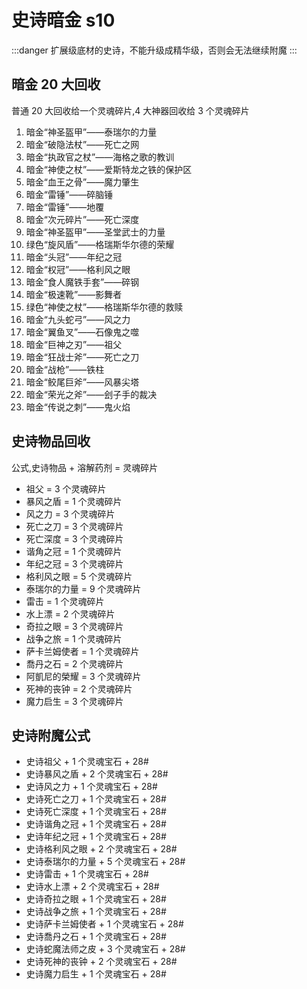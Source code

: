 # 史诗暗金 s10

:::danger
扩展级底材的史诗，不能升级成精华级，否则会无法继续附魔
:::

## 暗金 20 大回收

普通 20 大回收给一个灵魂碎片,4 大神器回收给 3 个灵魂碎片

1. 暗金“神圣盔甲”——泰瑞尔的力量
2. 暗金“破隐法杖”——死亡之网
3. 暗金“执政官之杖”——海格之歌的教训
4. 暗金“神使之杖”——爱斯特龙之铁的保护区
5. 暗金“血王之骨”——魔力肇生
6. 暗金“雷锤”——碎脑锤
7. 暗金“雷锤”——地覆
8. 暗金“次元碎片”——死亡深度
9. 暗金“神圣盔甲”——圣堂武士的力量
10. 绿色“旋风盾”——格瑞斯华尔德的荣耀
11. 暗金“头冠”——年纪之冠
12. 暗金“权冠”——格利风之眼
13. 暗金“食人魔铁手套”——碎钢
14. 暗金“极速靴”——影舞者
15. 绿色“神使之杖”——格瑞斯华尔德的救赎
16. 暗金“九头蛇弓”——风之力
17. 暗金“翼鱼叉”——石像鬼之噬
18. 暗金“巨神之刃”——祖父
19. 暗金“狂战士斧”——死亡之刀
20. 暗金“战枪”——铁柱
21. 暗金“鲛尾巨斧”——风暴尖塔
22. 暗金“荣光之斧”——刽子手的裁决
23. 暗金“传说之刺”——鬼火焰

## 史诗物品回收

公式,史诗物品 + 溶解药剂 = 灵魂碎片

- 祖父 = 3 个灵魂碎片
- 暴风之盾 = 1 个灵魂碎片
- 风之力 = 3 个灵魂碎片
- 死亡之刀 = 3 个灵魂碎片
- 死亡深度 = 3 个灵魂碎片
- 谐角之冠 = 1 个灵魂碎片
- 年纪之冠 = 3 个灵魂碎片
- 格利风之眼 = 5 个灵魂碎片
- 泰瑞尔的力量 = 9 个灵魂碎片
- 雷击 = 1 个灵魂碎片
- 水上漂 = 2 个灵魂碎片
- 奇拉之眼 = 3 个灵魂碎片
- 战争之旅 = 1 个灵魂碎片
- 萨卡兰姆使者 = 1 个灵魂碎片
- 喬丹之石 = 2 个灵魂碎片
- 阿凱尼的榮耀 = 3 个灵魂碎片
- 死神的丧钟 = 2 个灵魂碎片
- 魔力启生 = 3 个灵魂碎片

## 史诗附魔公式

- 史诗祖父 + 1 个灵魂宝石 + 28#
- 史诗暴风之盾 + 2 个灵魂宝石 + 28#
- 史诗风之力 + 1 个灵魂宝石 + 28#
- 史诗死亡之刀 + 1 个灵魂宝石 + 28#
- 史诗死亡深度 + 1 个灵魂宝石 + 28#
- 史诗谐角之冠 + 1 个灵魂宝石 + 28#
- 史诗年纪之冠 + 1 个灵魂宝石 + 28#
- 史诗格利风之眼 + 2 个灵魂宝石 + 28#
- 史诗泰瑞尔的力量 + 5 个灵魂宝石 + 28#
- 史诗雷击 + 1 个灵魂宝石 + 28#
- 史诗水上漂 + 2 个灵魂宝石 + 28#
- 史诗奇拉之眼 + 1 个灵魂宝石 + 28#
- 史诗战争之旅 + 1 个灵魂宝石 + 28#
- 史诗萨卡兰姆使者 + 1 个灵魂宝石 + 28#
- 史诗喬丹之石 + 1 个灵魂宝石 + 28#
- 史诗蛇魔法师之皮 + 3 个灵魂宝石 + 28#
- 史诗死神的丧钟 + 2 个灵魂宝石 + 28#
- 史诗魔力启生 + 1 个灵魂宝石 + 28#
